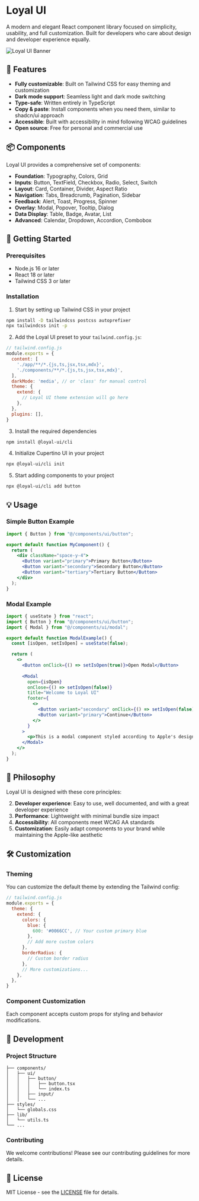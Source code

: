 # Loyal UI

A modern and elegant React component library focused on simplicity, usability, and full customization. Built for developers who care about design and developer experience equally.

![Loyal UI Banner](/api/placeholder/1200/600)

## 🎨 Features

- **Fully customizable**: Built on Tailwind CSS for easy theming and customization
- **Dark mode support**: Seamless light and dark mode switching
- **Type-safe**: Written entirely in TypeScript
- **Copy & paste**: Install components when you need them, similar to shadcn/ui approach
- **Accessible**: Built with accessibility in mind following WCAG guidelines
- **Open source**: Free for personal and commercial use

## 📦 Components

Loyal UI provides a comprehensive set of components:

- **Foundation**: Typography, Colors, Grid
- **Inputs**: Button, TextField, Checkbox, Radio, Select, Switch
- **Layout**: Card, Container, Divider, Aspect Ratio
- **Navigation**: Tabs, Breadcrumb, Pagination, Sidebar
- **Feedback**: Alert, Toast, Progress, Spinner
- **Overlay**: Modal, Popover, Tooltip, Dialog
- **Data Display**: Table, Badge, Avatar, List
- **Advanced**: Calendar, Dropdown, Accordion, Combobox

## 🚀 Getting Started

### Prerequisites

- Node.js 16 or later
- React 18 or later
- Tailwind CSS 3 or later

### Installation

1. Start by setting up Tailwind CSS in your project

```bash
npm install -D tailwindcss postcss autoprefixer
npx tailwindcss init -p
```

2. Add the Loyal UI preset to your `tailwind.config.js`:

```js
// tailwind.config.js
module.exports = {
  content: [
    './app/**/*.{js,ts,jsx,tsx,mdx}',
    './components/**/*.{js,ts,jsx,tsx,mdx}',
  ],
  darkMode: 'media', // or 'class' for manual control
  theme: {
    extend: {
      // Loyal UI theme extension will go here
    },
  },
  plugins: [],
}
```

3. Install the required dependencies

```bash
npm install @loyal-ui/cli
```

4. Initialize Cupertino UI in your project

```bash
npx @loyal-ui/cli init
```

5. Start adding components to your project

```bash
npx @loyal-ui/cli add button
```

## 💡 Usage

### Simple Button Example

```jsx
import { Button } from "@/components/ui/button";

export default function MyComponent() {
  return (
    <div className="space-y-4">
      <Button variant="primary">Primary Button</Button>
      <Button variant="secondary">Secondary Button</Button>
      <Button variant="tertiary">Tertiary Button</Button>
    </div>
  );
}
```

### Modal Example

```jsx
import { useState } from "react";
import { Button } from "@/components/ui/button";
import { Modal } from "@/components/ui/modal";

export default function ModalExample() {
  const [isOpen, setIsOpen] = useState(false);

  return (
    <>
      <Button onClick={() => setIsOpen(true)}>Open Modal</Button>
      
      <Modal
        open={isOpen}
        onClose={() => setIsOpen(false)}
        title="Welcome to Loyal UI"
        footer={
          <>
            <Button variant="secondary" onClick={() => setIsOpen(false)}>Cancel</Button>
            <Button variant="primary">Continue</Button>
          </>
        }
      >
        <p>This is a modal component styled according to Apple's design guidelines.</p>
      </Modal>
    </>
  );
}
```

## 🎯 Philosophy

Loyal UI is designed with these core principles:

2. **Developer experience**: Easy to use, well documented, and with a great developer experience
3. **Performance**: Lightweight with minimal bundle size impact
4. **Accessibility**: All components meet WCAG AA standards
5. **Customization**: Easily adapt components to your brand while maintaining the Apple-like aesthetic

## 🛠️ Customization

### Theming

You can customize the default theme by extending the Tailwind config:

```js
// tailwind.config.js
module.exports = {
  theme: {
    extend: {
      colors: {
        blue: {
          600: '#0066CC', // Your custom primary blue
        },
        // Add more custom colors
      },
      borderRadius: {
        // Custom border radius
      },
      // More customizations...
    },
  },
}
```

### Component Customization

Each component accepts custom props for styling and behavior modifications.

## 📝 Development

### Project Structure

```
├── components/
│   ├── ui/
│   │   ├── button/
│   │   │   ├── button.tsx
│   │   │   └── index.ts
│   │   ├── input/
│   │   └── ...
├── styles/
│   └── globals.css
├── lib/
│   └── utils.ts
└── ...
```

### Contributing

We welcome contributions! Please see our contributing guidelines for more details.

## 📜 License

MIT License - see the [LICENSE](LICENSE) file for details.
